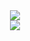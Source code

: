 <!--START_SECTION:waka-->
<!--END_SECTION:waka-->

<div align="center">
    <img src="https://github-readme-stats.vercel.app/api?username=ARW1N&theme=blue-green](https://github-readme-stats.vercel.app/api?username=ARW1N&bg_color=30,FF6C00,FF0018&title_color=fff&text_color=fff">
<br>
    <img src="https://github-readme-stats.vercel.app/api/top-langs/?username=ARW1N&theme=blue-green](https://github-readme-stats.vercel.app/api/top-langs/?username=ARW1N&bg_color=30,FF6C00,FF0018&title_color=fff&text_color=fff&layout=compact">
</div>

